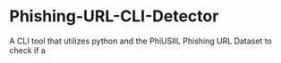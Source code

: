 # Phishing-URL-CLI-Detector
A CLI tool that utilizes python and the PhiUSIIL Phishing URL Dataset to check if a
